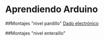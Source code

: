 # Aprendiendo Arduino

##Montajes "nivel pardillo"
[Dado electrónico](dado_electrónico.md)

##Montajes "nivel enteraíllo"